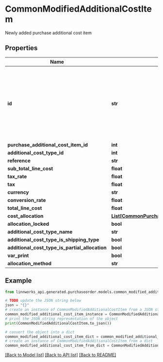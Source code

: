 # CommonModifiedAdditionalCostItem

Newly added purchase additional cost item

## Properties

Name | Type | Description | Notes
------------ | ------------- | ------------- | -------------
**id** | **str** | Each item in the request can have unique Id supplied (uniqueidentifier) this Id will be returned to you in the response so you can match request item with the response | [optional] 
**purchase_additional_cost_item_id** | **int** |  | [optional] 
**additional_cost_type_id** | **int** |  | [optional] 
**reference** | **str** |  | [optional] 
**sub_total_line_cost** | **float** |  | [optional] 
**tax_rate** | **float** |  | [optional] 
**tax** | **float** |  | [optional] 
**currency** | **str** |  | [optional] 
**conversion_rate** | **float** |  | [optional] 
**total_line_cost** | **float** |  | [optional] 
**cost_allocation** | [**List[CommonPurchaseOrderAdditionalCostAllocation]**](CommonPurchaseOrderAdditionalCostAllocation.md) |  | [optional] 
**allocation_locked** | **bool** |  | [optional] 
**additional_cost_type_name** | **str** |  | [optional] 
**additional_cost_type_is_shipping_type** | **bool** |  | [optional] 
**additional_cost_type_is_partial_allocation** | **bool** |  | [optional] 
**var_print** | **bool** |  | [optional] 
**allocation_method** | **str** |  | [optional] 

## Example

```python
from linnworks_api.generated.purchaseorder.models.common_modified_additional_cost_item import CommonModifiedAdditionalCostItem

# TODO update the JSON string below
json = "{}"
# create an instance of CommonModifiedAdditionalCostItem from a JSON string
common_modified_additional_cost_item_instance = CommonModifiedAdditionalCostItem.from_json(json)
# print the JSON string representation of the object
print(CommonModifiedAdditionalCostItem.to_json())

# convert the object into a dict
common_modified_additional_cost_item_dict = common_modified_additional_cost_item_instance.to_dict()
# create an instance of CommonModifiedAdditionalCostItem from a dict
common_modified_additional_cost_item_from_dict = CommonModifiedAdditionalCostItem.from_dict(common_modified_additional_cost_item_dict)
```
[[Back to Model list]](../README.md#documentation-for-models) [[Back to API list]](../README.md#documentation-for-api-endpoints) [[Back to README]](../README.md)


